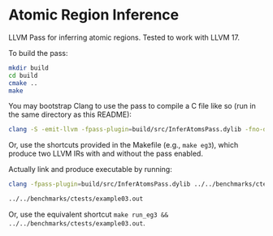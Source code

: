 # Atomic Region Inference

LLVM Pass for inferring atomic regions. Tested to work with LLVM 17.

To build the pass:

```sh
mkdir build
cd build
cmake ..
make
```

You may bootstrap Clang to use the pass to compile a C file like so (run in the
same directory as this README):

```sh
clang -S -emit-llvm -fpass-plugin=build/src/InferAtomsPass.dylib -fno-discard-value-names ../../benchmarks/ctests/example03.c
```

Or, use the shortcuts provided in the Makefile (e.g., `make eg3`), which produce
two LLVM IRs with and without the pass enabled.

Actually link and produce executable by running:

```sh
clang -fpass-plugin=build/src/InferAtomsPass.dylib ../../benchmarks/ctests/example03.c -o ../../benchmarks/ctests/example03.out

../../benchmarks/ctests/example03.out
```

Or, use the equivalent shortcut `make run_eg3 && ../../benchmarks/ctests/example03.out`.
